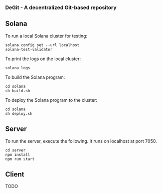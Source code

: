 ### DeGit - A decentralized Git-based repository

## Solana
To run a local Solana cluster for testing:
```shell
solana config set --url localhost
solana-test-validator
```

To print the logs on the local cluster:
```shell
solana logs
```

To build the Solana program:
```shell
cd solana
sh build.sh
```

To deploy the Solana program to the cluster:
```shell
cd solana
sh deploy.sh
```

## Server
To run the server, execute the following. It runs on localhost at port 7050.
```shell
cd server
npm install
npm run start
```

## Client
TODO

